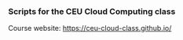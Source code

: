 ### Scripts for the CEU Cloud Computing class

Course website: https://ceu-cloud-class.github.io/
 
